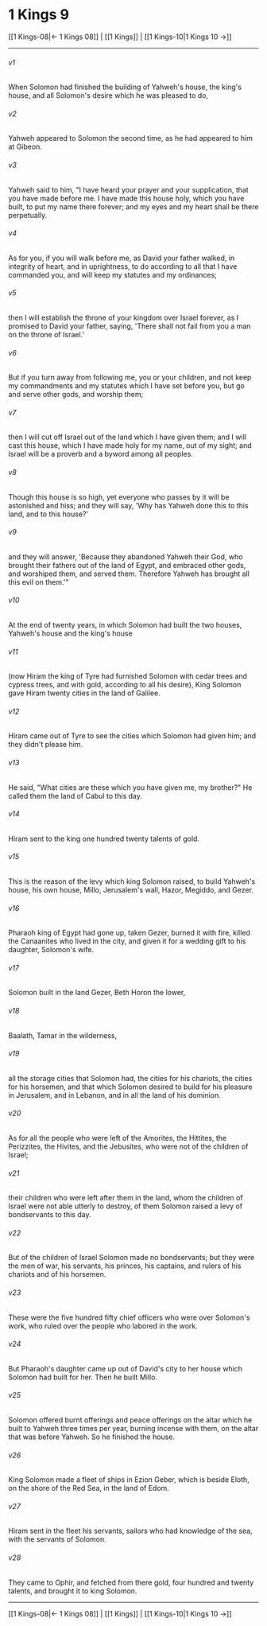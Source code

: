 # 1 Kings 9

[[1 Kings-08|← 1 Kings 08]] | [[1 Kings]] | [[1 Kings-10|1 Kings 10 →]]
***



###### v1 
When Solomon had finished the building of Yahweh's house, the king's house, and all Solomon's desire which he was pleased to do, 

###### v2 
Yahweh appeared to Solomon the second time, as he had appeared to him at Gibeon. 

###### v3 
Yahweh said to him, "I have heard your prayer and your supplication, that you have made before me. I have made this house holy, which you have built, to put my name there forever; and my eyes and my heart shall be there perpetually. 

###### v4 
As for you, if you will walk before me, as David your father walked, in integrity of heart, and in uprightness, to do according to all that I have commanded you, and will keep my statutes and my ordinances; 

###### v5 
then I will establish the throne of your kingdom over Israel forever, as I promised to David your father, saying, 'There shall not fail from you a man on the throne of Israel.' 

###### v6 
But if you turn away from following me, you or your children, and not keep my commandments and my statutes which I have set before you, but go and serve other gods, and worship them; 

###### v7 
then I will cut off Israel out of the land which I have given them; and I will cast this house, which I have made holy for my name, out of my sight; and Israel will be a proverb and a byword among all peoples. 

###### v8 
Though this house is so high, yet everyone who passes by it will be astonished and hiss; and they will say, 'Why has Yahweh done this to this land, and to this house?' 

###### v9 
and they will answer, 'Because they abandoned Yahweh their God, who brought their fathers out of the land of Egypt, and embraced other gods, and worshiped them, and served them. Therefore Yahweh has brought all this evil on them.'" 

###### v10 
At the end of twenty years, in which Solomon had built the two houses, Yahweh's house and the king's house 

###### v11 
(now Hiram the king of Tyre had furnished Solomon with cedar trees and cypress trees, and with gold, according to all his desire), King Solomon gave Hiram twenty cities in the land of Galilee. 

###### v12 
Hiram came out of Tyre to see the cities which Solomon had given him; and they didn't please him. 

###### v13 
He said, "What cities are these which you have given me, my brother?" He called them the land of Cabul to this day. 

###### v14 
Hiram sent to the king one hundred twenty talents of gold. 

###### v15 
This is the reason of the levy which king Solomon raised, to build Yahweh's house, his own house, Millo, Jerusalem's wall, Hazor, Megiddo, and Gezer. 

###### v16 
Pharaoh king of Egypt had gone up, taken Gezer, burned it with fire, killed the Canaanites who lived in the city, and given it for a wedding gift to his daughter, Solomon's wife. 

###### v17 
Solomon built in the land Gezer, Beth Horon the lower, 

###### v18 
Baalath, Tamar in the wilderness, 

###### v19 
all the storage cities that Solomon had, the cities for his chariots, the cities for his horsemen, and that which Solomon desired to build for his pleasure in Jerusalem, and in Lebanon, and in all the land of his dominion. 

###### v20 
As for all the people who were left of the Amorites, the Hittites, the Perizzites, the Hivites, and the Jebusites, who were not of the children of Israel; 

###### v21 
their children who were left after them in the land, whom the children of Israel were not able utterly to destroy, of them Solomon raised a levy of bondservants to this day. 

###### v22 
But of the children of Israel Solomon made no bondservants; but they were the men of war, his servants, his princes, his captains, and rulers of his chariots and of his horsemen. 

###### v23 
These were the five hundred fifty chief officers who were over Solomon's work, who ruled over the people who labored in the work. 

###### v24 
But Pharaoh's daughter came up out of David's city to her house which Solomon had built for her. Then he built Millo. 

###### v25 
Solomon offered burnt offerings and peace offerings on the altar which he built to Yahweh three times per year, burning incense with them, on the altar that was before Yahweh. So he finished the house. 

###### v26 
King Solomon made a fleet of ships in Ezion Geber, which is beside Eloth, on the shore of the Red Sea, in the land of Edom. 

###### v27 
Hiram sent in the fleet his servants, sailors who had knowledge of the sea, with the servants of Solomon. 

###### v28 
They came to Ophir, and fetched from there gold, four hundred and twenty talents, and brought it to king Solomon.

***
[[1 Kings-08|← 1 Kings 08]] | [[1 Kings]] | [[1 Kings-10|1 Kings 10 →]]
